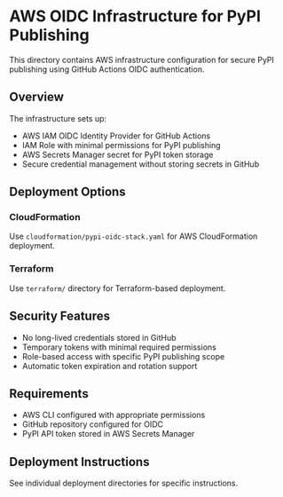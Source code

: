 # AWS OIDC Infrastructure for PyPI Publishing

This directory contains AWS infrastructure configuration for secure PyPI publishing using GitHub Actions OIDC authentication.

## Overview

The infrastructure sets up:
- AWS IAM OIDC Identity Provider for GitHub Actions
- IAM Role with minimal permissions for PyPI publishing
- AWS Secrets Manager secret for PyPI token storage
- Secure credential management without storing secrets in GitHub

## Deployment Options

### CloudFormation
Use `cloudformation/pypi-oidc-stack.yaml` for AWS CloudFormation deployment.

### Terraform
Use `terraform/` directory for Terraform-based deployment.

## Security Features

- No long-lived credentials stored in GitHub
- Temporary tokens with minimal required permissions
- Role-based access with specific PyPI publishing scope
- Automatic token expiration and rotation support

## Requirements

- AWS CLI configured with appropriate permissions
- GitHub repository configured for OIDC
- PyPI API token stored in AWS Secrets Manager

## Deployment Instructions

See individual deployment directories for specific instructions.